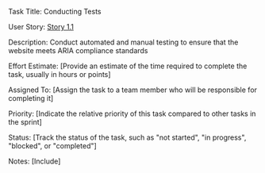Task Title: Conducting Tests

User Story: [Story 1.1](documentation/theme_1/initiatives/Epics/Stories/Story_1.1.md)

Description: Conduct automated and manual testing to ensure that the website meets ARIA compliance standards

Effort Estimate: [Provide an estimate of the time required to complete the task, usually in hours or points]

Assigned To: [Assign the task to a team member who will be responsible for completing it]

Priority: [Indicate the relative priority of this task compared to other tasks in the sprint]

Status: [Track the status of the task, such as "not started", "in progress", "blocked", or "completed"]

Notes: [Include]